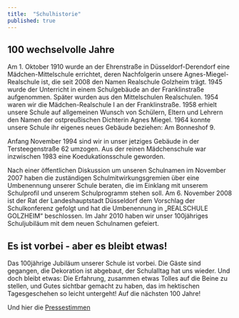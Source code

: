 ```yaml
---
title:  "Schulhistorie"
published: true
---
```


## 100 wechselvolle Jahre

Am 1. Oktober 1910 wurde an der Ehrenstra&szlig;e in D&uuml;sseldorf-Derendorf eine M&auml;dchen-Mittelschule errichtet, deren Nachfolgerin unsere Agnes-Miegel-Realschule ist, die seit 2008 den Namen Realschule Golzheim tr&auml;gt. 1945 wurde der Unterricht in einem Schulgeb&auml;ude an der Franklinstra&szlig;e aufgenommen. Sp&auml;ter wurden aus den Mittelschulen Realschulen. 1954 waren wir die M&auml;dchen-Realschule I an der Franklinstra&szlig;e. 1958 erhielt unsere Schule auf allgemeinen Wunsch von Sch&uuml;lern, Eltern und Lehrern den Namen der ostpreu&szlig;ischen Dichterin Agnes Miegel. 1964 konnte unsere Schule ihr eigenes neues Geb&auml;ude beziehen: Am Bonneshof 9. 

Anfang November 1994 sind wir in unser jetziges Geb&auml;ude in der Tersteegenstra&szlig;e 62 umzogen. Aus der reinen M&auml;dchenschule war inzwischen 1983 eine Koedukationsschule geworden.

Nach einer &ouml;ffentlichen Diskussion um unseren Schulnamen im November 2007 haben die zust&auml;ndigen Schulmitwirkungsgremien &uuml;ber eine Umbenennung unserer Schule beraten, die im Einklang mit unserem Schulprofil und unserem Schulprogramm stehen soll. Am 6. November 2008 ist der Rat der Landeshauptstadt D&uuml;sseldorf dem Vorschlag der Schulkonferenz gefolgt und hat die Umbenennung in „REALSCHULE GOLZHEIM“ beschlossen. Im Jahr 2010 haben wir unser 100j&auml;hriges Schuljubil&auml;um mit dem neuen Schulnamen gefeiert. 

## Es ist vorbei - aber es bleibt etwas!

Das 100j&auml;hrige Jubil&auml;um unserer Schule ist vorbei. Die G&auml;ste sind gegangen, die Dekoration ist abgebaut, der Schulalltag hat uns wieder. Und doch bleibt etwas: Die Erfahrung, zusammen etwas Tolles auf die Beine zu stellen, und Gutes sichtbar gemacht zu haben, das im hektischen Tagesgeschehen so leicht untergeht!  Auf die n&auml;chsten 100 Jahre! 

Und hier die [Pressestimmen](../../01-vorstellung/07-pressespiegel/) 

